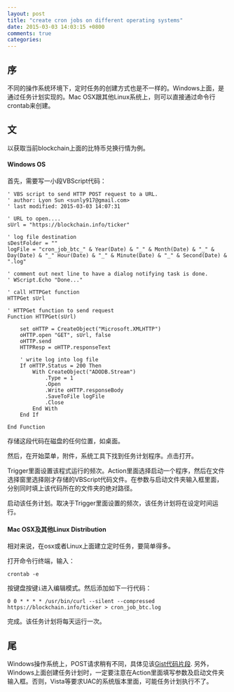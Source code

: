 ```yaml
---
layout: post
title: "create cron jobs on different operating systems"
date: 2015-03-03 14:03:15 +0800
comments: true
categories: 
---
```


## 序

不同的操作系统环境下，定时任务的创建方式也是不一样的。Windows上面，是通过任务计划实现的。Mac OSX跟其他Linux系统上，则可以直接通过命令行crontab来创建。

## 文

以获取当前blockchain上面的比特币兑换行情为例。

#### Windows OS

首先，需要写一小段VBScript代码：

	' VBS script to send HTTP POST request to a URL.
	' author: Lyon Sun <sunly917@gmail.com>
	' last modified: 2015-03-03 14:07:31

	' URL to open....
	sUrl = "https://blockchain.info/ticker"

	' log file destination
	sDestFolder = ""
	logFile = "cron_job_btc_" & Year(Date) & "_" & Month(Date) & "_" & Day(Date) & "_" Hour(Date) & "_" & Minute(Date) & "_" & Second(Date) & ".log"

	' comment out next line to have a dialog notifying task is done.
	' WScript.Echo "Done..."

	' call HTTPGet function
	HTTPGet sUrl

	' HTTPGet function to send request
	Function HTTPGet(sUrl)

		set oHTTP = CreateObject("Microsoft.XMLHTTP")
		oHTTP.open "GET", sUrl, false
		oHTTP.send
		HTTPResp = oHTTP.responseText

		' write log into log file
		If oHTTP.Status = 200 Then 
			With CreateObject("ADODB.Stream")
				.Type = 1
				.Open
				.Write oHTTP.responseBody
				.SaveToFile logFile
				.Close
			End With
		End If

	End Function

存储这段代码在磁盘的任何位置，如桌面。

然后，在开始菜单，附件，系统工具下找到任务计划程序。点击打开。

Trigger里面设置该程式运行的频次。Action里面选择启动一个程序，然后在文件选择窗里选择刚才存储的VBScript代码文件。在参数与启动文件夹输入框里面，分别同时填上该代码所在的文件夹的绝对路径。

启动该任务计划。取决于Trigger里面设置的频次，该任务计划将在设定时间运行。

#### Mac OSX及其他Linux Distribution

相对来说，在osx或者Linux上面建立定时任务，要简单得多。

打开命令行终端，输入：

	crontab -e

按键盘按键`i`进入编辑模式。然后添加如下一行代码：

	0 0 * * * * /usr/bin/curl --silent --compressed https://blockchain.info/ticker > cron_job_btc.log

完成。该任务计划将每天运行一次。

## 尾

Windows操作系统上，POST请求稍有不同，具体见该[Gist代码片段](https://gist.github.com/lyonsun/cda807ad2dd949610dc6). 另外，Windows上面创建任务计划时，一定要注意在Action里面填写参数及启动文件夹输入框。否则，Vista等要求UAC的系统版本里面，可能任务计划执行不了。


